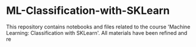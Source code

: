 # ML-Classification-with-SKLearn
This repository contains notebooks and files related to the course 'Machine Learning: Classification with SKLearn'. All materials have been refined and re